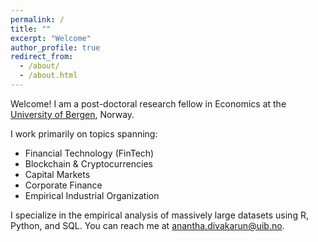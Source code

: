 ```yaml
---
permalink: /
title: ""
excerpt: "Welcome"
author_profile: true
redirect_from:
  - /about/
  - /about.html
---
```


Welcome! I am a post-doctoral research fellow in Economics at the [University of Bergen](https://www.uib.no/econ]
), Norway.

I work primarily on topics spanning:
* Financial Technology (FinTech)
* Blockchain & Cryptocurrencies
* Capital Markets
* Corporate Finance
* Empirical Industrial Organization

I specialize in the empirical analysis of massively large datasets using R, Python, and SQL. You can reach me at [anantha.divakarun@uib.no](anantha.divakarun@uib.no).

